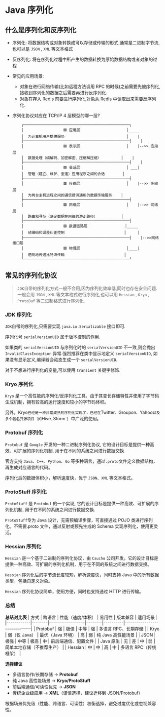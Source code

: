 # Java 序列化

## 什么是序列化和反序列化

- 序列化: 将数据结构或对象转换成可以存储或传输的形式,通常是二进制字节流,也可以是 `JSON` , `XML` 等文本格式
- 反序列化: 将在序列化过程中所产生的数据转换为原始数据结构或者对象的过程

- 常见的应用场景:

  - 对象在进行网络传输(比如远程方法调用 RPC 的时候)之前需要先被序列化,接收到序列化的数据之后需要再进行反序列化.
  - 对象在存入 Redis 前要进行序列化,对象从 Redis 中读取出来需要反序列化.

- 序列化协议对应在 TCP/IP 4 层模型的哪一层?
  ```
      ┌────────────────────────────────────────────────┐
      │                  🟦 应用层                     │_____
      │  为计算机用户提供服务                            │    |
      ├────────────────────────────────────────────────┤    |
      │                  🟦 表示层                     │    |-->> 应用层
      │  数据处理（编解码、加密解密、压缩解压缩）         │    |
      ├────────────────────────────────────────────────┤    |
      │                  🟦 会话层                     │ ___|
      │  管理（建立、维护、重连）应用程序之间的会话        │
      ├────────────────────────────────────────────────┤
      │                  🟥 传输层                     │    |-->> 传输层
      │  为两台主机进程之间的通信提供通用的数据传输服务    │
      ├────────────────────────────────────────────────┤
      │                  🟪 网络层                     │    |-->> 网络层
      │  路由和寻址（决定数据在网络的游走路径）           │
      ├────────────────────────────────────────────────┤
      │                  🟩 数据链路层                 │_____
      │  帧编码和误差纠正控制                           │     |
      ├────────────────────────────────────────────────┤    |-->>网络接口层
      │                  🟩 物理层                     │____|
      │  透明地传送比特流传输                           │
      └────────────────────────────────────────────────┘
  ```

## 常见的序列化协议

> `JDK`自带的序列化方式一般不会用,因为序列化效率低,同时也存在安全问题.
> 一般会用 `JSON` , `XML` 等文本格式进行序列化,也可以用 `Hessian` , `Kryo` , `ProtoBuf` 等二进制格式进行序列化.

### JDK 序列化

`JDK`自带的序列化,只需要实现 `java.io.Serializable` 接口即可.

序列化号 `serialVersionUID` 属于版本控制的作用.

如果类的 `serialVersionUID` 与序列化时的 `serialVersionUID` 不一致,则会抛出 `InvalidClassException` 异常.强烈推荐在类中显示地定义 `serialVersionUID`, 如果没有显示定义,编译器会动态生成一个 `serialVersionUID`.

对于不想进行序列化的变量,可以使用 `transient` 关键字修饰.

### Kryo 序列化

`Kryo` 是一个高性能的序列化/反序列化工具，由于其变长存储特性并使用了字节码生成机制，拥有较高的运行速度和较小的字节码体积。

另外，Kryo`已经是一种非常成熟的序列化实现了，已经在`Twitter`、`Groupon`、`Yahoo`以及多个著名开源项目（如`Hive`,`Storm`）中广泛的使用。

### Protobuf 序列化

`Protobuf` 是 `Google` 开发的一种二进制序列化协议, 它的设计目标是提供一种高效、可扩展的序列化机制, 用于在不同的系统之间进行数据交换.

官方支持 `Java`、`C++`、`Python`、`Go` 等多种语言，通过`.proto`文件定义数据结构，再生成对应语言的代码。

序列化后的数据体积小，解析速度快，优于 `JSON`、`XML` 等文本格式。

### ProtoStuff 序列化

`ProtoStuff` 是 `Protobuf` 的一个实现, 它的设计目标是提供一种高效、可扩展的序列化机制, 用于在不同的系统之间进行数据交换.

`ProtoStuff`专为 Java 设计，无需预编译步骤，可直接通过 POJO 类进行序列化。不需要.proto 文件，通过反射或预先生成的 Schema 实现序列化，使用更灵活。

### Hessian 序列化

`Hessian` 是一个基于二进制的序列化协议，由 `Caucho` 公司开发。它的设计目标是提供一种高效、可扩展的序列化机制，用于在不同的系统之间进行数据交换。

`Hessian` 序列化后的字节流长度较短，解析速度快，同时支持 Java 中的所有数据类型，包括自定义对象。

`Hessian` 序列化协议简单，使用方便，同时也支持通过 HTTP 进行传输。

### 总结

**总结对比表**
| 方式 | 跨语言 | 性能（速度/体积） | 易用性 | 版本兼容 | 适用场景 |
|------------|--------|------------------|--------|----------|------------------------------|
| Protobuf | 强 | 极佳 | 中等 | 强 | 多语言 RPC、长期存储 |
| Kryo | 弱（仅 Java） | 最优（Java 环境） | 高 | 弱 | 纯 Java 高性能场景 |
| JSON | 极强 | 中等 | 极高 | 中 | 前后端通信、配置文件 |
| Java 原生 | 无 | 差 | 中 | 弱 | 简单本地存储（不推荐生产） |
| Hessian | 中 | 中 | 高 | 中 | 多语言 RPC（传统框架） |

**选择建议**

- 多语言协作/长期存储 → **Protobuf**
- 纯 Java 高性能场景 → **Kryo/ProtoStuff**
- 前后端通信/可读性优先 → **JSON**
- 传统企业级应用 → **XML**（谨慎选择，建议迁移到 JSON/Protobuf）

根据场景优先级（性能、跨语言、可读性）权衡选择，避免过度优化或忽视兼容性。
